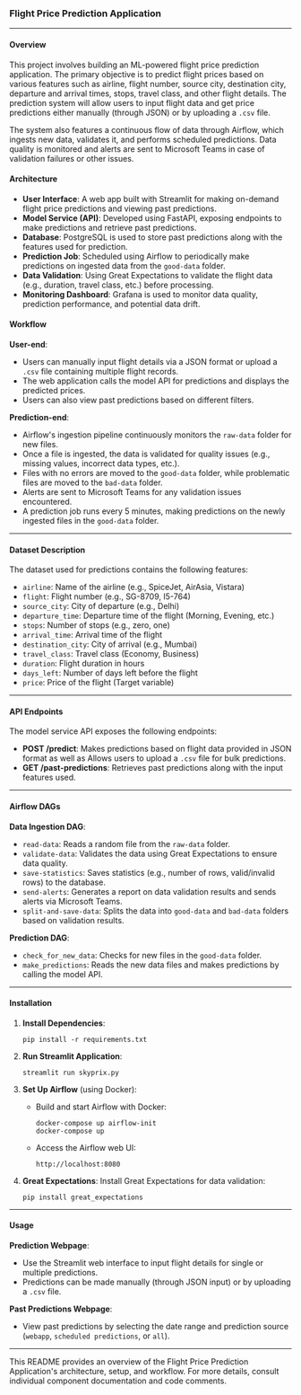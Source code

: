 ### Flight Price Prediction Application

---

#### Overview
This project involves building an ML-powered flight price prediction application. The primary objective is to predict flight prices based on various features such as airline, flight number, source city, destination city, departure and arrival times, stops, travel class, and other flight details. The prediction system will allow users to input flight data and get price predictions either manually (through JSON) or by uploading a `.csv` file. 

The system also features a continuous flow of data through Airflow, which ingests new data, validates it, and performs scheduled predictions. Data quality is monitored and alerts are sent to Microsoft Teams in case of validation failures or other issues.

#### Architecture

- **User Interface**: A web app built with Streamlit for making on-demand flight price predictions and viewing past predictions.
- **Model Service (API)**: Developed using FastAPI, exposing endpoints to make predictions and retrieve past predictions.
- **Database**: PostgreSQL is used to store past predictions along with the features used for prediction.
- **Prediction Job**: Scheduled using Airflow to periodically make predictions on ingested data from the `good-data` folder.
- **Data Validation**: Using Great Expectations to validate the flight data (e.g., duration, travel class, etc.) before processing.
- **Monitoring Dashboard**: Grafana is used to monitor data quality, prediction performance, and potential data drift.
  
#### Workflow

**User-end**:
- Users can manually input flight details via a JSON format or upload a `.csv` file containing multiple flight records.
- The web application calls the model API for predictions and displays the predicted prices.
- Users can also view past predictions based on different filters.

**Prediction-end**:
- Airflow's ingestion pipeline continuously monitors the `raw-data` folder for new files.
- Once a file is ingested, the data is validated for quality issues (e.g., missing values, incorrect data types, etc.).
- Files with no errors are moved to the `good-data` folder, while problematic files are moved to the `bad-data` folder.
- Alerts are sent to Microsoft Teams for any validation issues encountered.
- A prediction job runs every 5 minutes, making predictions on the newly ingested files in the `good-data` folder.

---

#### Dataset Description
The dataset used for predictions contains the following features:

- `airline`: Name of the airline (e.g., SpiceJet, AirAsia, Vistara)
- `flight`: Flight number (e.g., SG-8709, I5-764)
- `source_city`: City of departure (e.g., Delhi)
- `departure_time`: Departure time of the flight (Morning, Evening, etc.)
- `stops`: Number of stops (e.g., zero, one)
- `arrival_time`: Arrival time of the flight
- `destination_city`: City of arrival (e.g., Mumbai)
- `travel_class`: Travel class (Economy, Business)
- `duration`: Flight duration in hours
- `days_left`: Number of days left before the flight
- `price`: Price of the flight (Target variable)

---

#### API Endpoints
The model service API exposes the following endpoints:
- **POST /predict**: Makes predictions based on flight data provided in JSON format as well as Allows users to upload a `.csv` file for bulk predictions.
- **GET /past-predictions**: Retrieves past predictions along with the input features used.

---

#### Airflow DAGs

**Data Ingestion DAG**:
- `read-data`: Reads a random file from the `raw-data` folder.
- `validate-data`: Validates the data using Great Expectations to ensure data quality.
- `save-statistics`: Saves statistics (e.g., number of rows, valid/invalid rows) to the database.
- `send-alerts`: Generates a report on data validation results and sends alerts via Microsoft Teams.
- `split-and-save-data`: Splits the data into `good-data` and `bad-data` folders based on validation results.

**Prediction DAG**:
- `check_for_new_data`: Checks for new files in the `good-data` folder.
- `make_predictions`: Reads the new data files and makes predictions by calling the model API.

---

#### Installation

1. **Install Dependencies**:
   ```
   pip install -r requirements.txt
   ```

2. **Run Streamlit Application**:
   ```
   streamlit run skyprix.py
   ```

3. **Set Up Airflow** (using Docker):
   - Build and start Airflow with Docker:
     ```
     docker-compose up airflow-init
     docker-compose up
     ```
   - Access the Airflow web UI:
     ```
     http://localhost:8080
     ```

4. **Great Expectations**:
   Install Great Expectations for data validation:
   ```
   pip install great_expectations
   ```



---

#### Usage

**Prediction Webpage**:
- Use the Streamlit web interface to input flight details for single or multiple predictions.
- Predictions can be made manually (through JSON input) or by uploading a `.csv` file.

**Past Predictions Webpage**:
- View past predictions by selecting the date range and prediction source (`webapp`, `scheduled predictions`, or `all`).


---

This README provides an overview of the Flight Price Prediction Application's architecture, setup, and workflow. For more details, consult individual component documentation and code comments.
